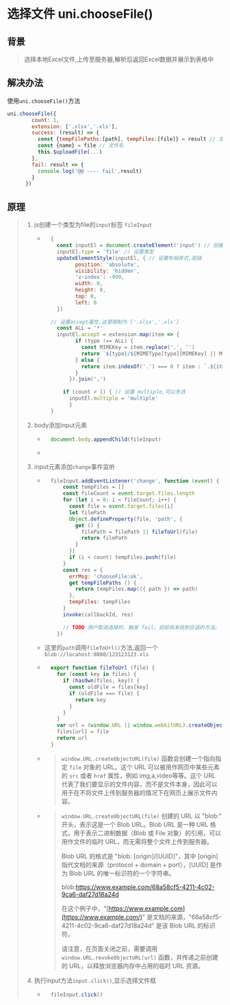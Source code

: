 # 选择文件 uni.chooseFile()

## 背景

> 选择本地Excel文件,上传至服务器,解析后返回Excel数据并展示到表格中

## 解决办法

使用`uni.chooseFile()`方法

```javascript
uni.chooseFile({
        count: 1,
        extension: ['.xlsx','.xls'],
        success: (result) => {
          const {tempFilePaths:[path], tempFiles:[file]} = result // 文件路径
          const {name} = file // 文件名
          this.$uploadFile(...)
        },
        fail: result => {
          console.log('@@ ---- fail',result)
        }
      })
```

## 原理

> 1. js创建一个类型为file的`input`标签 `fileInput`
>
>     - ```javascript
>         {
>         	const inputEl = document.createElement('input') // 创建标签
>         	inputEl.type = 'file' // 设置类型
>         	updateElementStyle(inputEl, { // 设置布局样式,层级
>                 position: 'absolute',
>                 visibility: 'hidden',
>                 'z-index': -999,
>                 width: 0,
>                 height: 0,
>                 top: 0,
>                 left: 0
>         	})
>           
>         // 设置accept属性,这里限制为 ['.xlsx','.xls']
>         	const ALL = '*'
>         	inputEl.accept = extension.map(item => {
>                 if (type !== ALL) {
>                   const MIMEKey = item.replace('.', '')
>                   return `${type}/${MIMEType[type][MIMEKey] || MIMEKey}`
>                 } else {
>                   return item.indexOf('.') === 0 ? item : `.${item}`
>                 }
>           	}).join(',')
>             
>             if (count > 1) { // 设置 multiple,可以多选
>             	inputEl.multiple = 'multiple'
>           	}
>         }
>         ```
>
> 2. body添加input元素
>
>     - ```javascript
>         document.body.appendChild(fileInput)
>         ```
>
>     - 
>
> 3. input元素添加`change`事件监听
>
>     - ```js
>         fileInput.addEventListener('change', function (event) {
>             const tempFiles = []
>             const fileCount = event.target.files.length
>             for (let i = 0; i < fileCount; i++) {
>               const file = event.target.files[i]
>               let filePath
>               Object.defineProperty(file, 'path', {
>                 get () {
>                   filePath = filePath || fileToUrl(file)
>                   return filePath
>                 }
>               })
>               if (i < count) tempFiles.push(file)
>             }
>             const res = {
>               errMsg: 'chooseFile:ok',
>               get tempFilePaths () {
>                 return tempFiles.map(({ path }) => path)
>               },
>               tempFiles: tempFiles
>             }
>             invoke(callbackId, res)
>         
>             // TODO 用户取消选择时，触发 fail，目前尚未找到合适的方法。
>           })
>         ```
>
>     - 这里的`path`调用`fileToUrl()`方法,返回一个`blob://locahost:8080/123123123.xls`
>
>     - ```js
>         export function fileToUrl (file) {
>           for (const key in files) {
>             if (hasOwn(files, key)) {
>               const oldFile = files[key]
>               if (oldFile === file) {
>                 return key
>               }
>             }
>           }
>           var url = (window.URL || window.webkitURL).createObjectURL(file)
>           files[url] = file
>           return url
>         }
>         ```
>
>     - > `window.URL.createObjectURL(file)` 函数会创建一个指向指定 `file` 对象的 URL。这个 URL 可以被用作网页中某些元素的 `src` 或者 `href` 属性，例如 img,a,video等等。这个 URL 代表了我们要显示的文件内容，而不是文件本身，因此可以用于在不将文件上传到服务器的情况下在网页上展示文件内容。
>
>     - > `window.URL.createObjectURL(file)` 创建的 URL 以 "blob:" 开头，表示这是一个 Blob URL。Blob URL 是一种 URL 格式，用于表示二进制数据（Blob 或 File 对象）的引用，可以用作文件的临时 URL，而无需将整个文件上传到服务器。
>         >
>         > Blob URL 的格式是 "blob: [origin]/[UUID]"，其中 [origin] 指代文档的来源（protocol + domain + port），[UUID] 是作为 Blob URL 的唯一标识符的一个字符串。
>         >
>         > blob:https://www.example.com/68a58cf5-4211-4c02-9ca6-daf27d18a24d
>         >
>         > 在这个例子中，"[https://www.example.com](https://www.example.com/)" 是文档的来源，"68a58cf5-4211-4c02-9ca6-daf27d18a24d" 是该 Blob URL 的标识符。
>         >
>         > 请注意，在页面关闭之前，需要调用 `window.URL.revokeObjectURL(url)` 函数，并传递之前创建的 URL，以释放浏览器内存中占用的临时 URL 资源。
>
> 4. 执行input方法`input.click()`,显示选择文件框
>
>     - ```js
>         fileInput.click()
>         ```
>
>         

